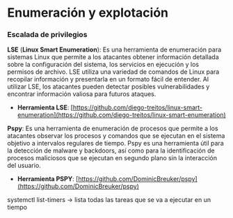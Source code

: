 # Enumeración y explotación

### **Escalada de privilegios**

**LSE** (**Linux Smart Enumeration**): Es una herramienta de enumeración para sistemas Linux que permite a los atacantes obtener información detallada sobre la configuración del sistema, los servicios en ejecución y los permisos de archivo. LSE utiliza una variedad de comandos de Linux para recopilar información y presentarla en un formato fácil de entender. Al utilizar LSE, los atacantes pueden detectar posibles vulnerabilidades y encontrar información valiosa para futuros ataques.

* **Herramienta LSE**: [https://github.com/diego-treitos/linux-smart-enumeration](https://github.com/diego-treitos/linux-smart-enumeration)

**Pspy**: Es una herramienta de enumeración de procesos que permite a los atacantes observar los procesos y comandos que se ejecutan en el sistema objetivo a intervalos regulares de tiempo. Pspy es una herramienta útil para la detección de malware y backdoors, así como para la identificación de procesos maliciosos que se ejecutan en segundo plano sin la interacción del usuario.

* **Herramienta PSPY**: [https://github.com/DominicBreuker/pspy](https://github.com/DominicBreuker/pspy)

systemctl list-timers -> lista todas las tareas que se va a ejecutar en un tiempo
